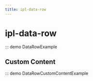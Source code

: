 ```yaml
---
title: ipl-data-row
---
```


# ipl-data-row

::: demo DataRowExample

## Custom Content

::: demo DataRowCustomContentExample
